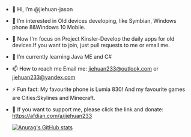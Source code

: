 - 👋 Hi, I’m @jiehuan-jason
- 👀 I’m interested in Old devices developing, like Symbian, Windows phone 8&Windows 10 Mobile.
- 📱  Now I'm focus on Project Kinsler-Develop the daily apps for old devices.If you want to join, just pull requests to me or email me.
- 🌱 I’m currently learning Java ME and C#
- 📫 How to reach me Email me: jiehuan233@outlook.com or jiehuan233@yandex.com
- ⚡ Fun fact: My favourite phone is Lumia 830! And my favourite games are Cities:Skylines and Minecraft.
- 💜 If you want to support me, please click the link and donate: https://afdian.com/a/jiehuan233

  [![Anurag's GitHub stats](https://github-readme-stats.vercel.app/api?username=jiehuan-jason)](https://github.com/anuraghazra/github-readme-stats)

<!---
jiehuan-jason/jiehuan-jason is a ✨ special ✨ repository because its `README.md` (this file) appears on your GitHub profile.
You can click the Preview link to take a look at your changes.
--->
